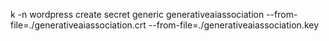 k -n wordpress create secret generic generativeaiassociation --from-file=./generativeaiassociation.crt --from-file=./generativeaiassociation.key